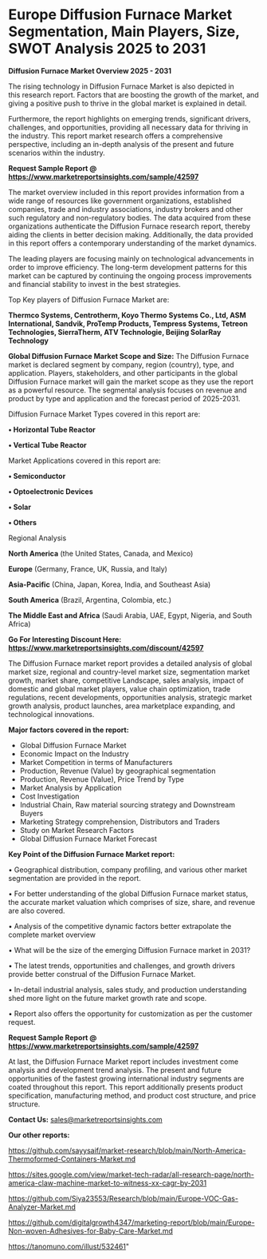 # Europe Diffusion Furnace Market Segmentation, Main Players, Size, SWOT Analysis 2025 to 2031

<Strong> Diffusion Furnace Market Overview 2025 - 2031</strong>

The rising technology in Diffusion Furnace Market is also depicted in this research report. Factors that are boosting the growth of the market, and giving a positive push to thrive in the global market is explained in detail.

Furthermore, the report highlights on emerging trends, significant drivers, challenges, and opportunities, providing all necessary data for thriving in the industry. This report market research offers a comprehensive perspective, including an in-depth analysis of the present and future scenarios within the industry.

<strong>Request Sample Report @ <a href=https://www.marketreportsinsights.com/sample/42597>https://www.marketreportsinsights.com/sample/42597</a></strong>

The market overview included in this report provides information from a wide range of resources like government organizations, established companies, trade and industry associations, industry brokers and other such regulatory and non-regulatory bodies. The data acquired from these organizations authenticate the Diffusion Furnace research report, thereby aiding the clients in better decision making. Additionally, the data provided in this report offers a contemporary understanding of the market dynamics.

The leading players are focusing mainly on technological advancements in order to improve efficiency. The long-term development patterns for this market can be captured by continuing the ongoing process improvements and financial stability to invest in the best strategies.

Top Key players of Diffusion Furnace Market are:

<strong>Thermco Systems, Centrotherm, Koyo Thermo Systems Co., Ltd, ASM International, Sandvik, ProTemp Products, Tempress Systems, Tetreon Technologies, SierraTherm, ATV Technologie, Beijing SolarRay Technology</strong>

<strong><b>Global Diffusion Furnace Market Scope and Size:</b></strong>
The Diffusion Furnace market is declared segment by company, region (country), type, and application. Players, stakeholders, and other participants in the global Diffusion Furnace market will gain the market scope as they use the report as a powerful resource. The segmental analysis focuses on revenue and product by type and application and the forecast period of 2025-2031.

Diffusion Furnace Market Types covered in this report are:

<strong>•  Horizontal Tube Reactor

•  Vertical Tube Reactor</strong>

Market Applications covered in this report are:

<strong>•  Semiconductor

•  Optoelectronic Devices

•  Solar

•  Others</strong> 

Regional Analysis

<strong>North America</strong> (the United States, Canada, and Mexico)

<strong>Europe</strong> (Germany, France, UK, Russia, and Italy)

<strong>Asia-Pacific</strong> (China, Japan, Korea, India, and Southeast Asia)

<strong>South America</strong> (Brazil, Argentina, Colombia, etc.)

<strong>The Middle East and Africa</strong> (Saudi Arabia, UAE, Egypt, Nigeria, and South Africa)

<strong>Go For Interesting Discount Here: <a href=https://www.marketreportsinsights.com/discount/42597>https://www.marketreportsinsights.com/discount/42597</a></strong>

The Diffusion Furnace market report provides a detailed analysis of global market size, regional and country-level market size, segmentation market growth, market share, competitive Landscape, sales analysis, impact of domestic and global market players, value chain optimization, trade regulations, recent developments, opportunities analysis, strategic market growth analysis, product launches, area marketplace expanding, and technological innovations.

<strong><b>Major factors covered in the report:</b></strong>
<ul>
  <li>Global Diffusion Furnace Market </li>
  <li>Economic Impact on the Industry</li>
  <li>Market Competition in terms of Manufacturers</li>
  <li>Production, Revenue (Value) by geographical segmentation</li>
  <li>Production, Revenue (Value), Price Trend by Type</li>
  <li>Market Analysis by Application</li>
  <li>Cost Investigation</li>
  <li>Industrial Chain, Raw material sourcing strategy and Downstream Buyers</li>
  <li>Marketing Strategy comprehension, Distributors and Traders</li>
  <li>Study on Market Research Factors</li>
  <li>Global Diffusion Furnace Market Forecast</li>
</ul>

<strong><b>Key Point of the Diffusion Furnace Market report:</b></strong>

• Geographical distribution, company profiling, and various other market segmentation are provided in the report.

• For better understanding of the global Diffusion Furnace market status, the accurate market valuation which comprises of size, share, and revenue are also covered.

• Analysis of the competitive dynamic factors better extrapolate the complete market overview

• What will be the size of the emerging Diffusion Furnace market in 2031?

• The latest trends, opportunities and challenges, and growth drivers provide better construal of the Diffusion Furnace Market.

• In-detail industrial analysis, sales study, and production understanding shed more light on the future market growth rate and scope.

• Report also offers the opportunity for customization as per the customer request.

<strong>Request Sample Report @ <a href=https://www.marketreportsinsights.com/sample/42597>https://www.marketreportsinsights.com/sample/42597</a></strong>

At last, the Diffusion Furnace Market report includes investment come analysis and development trend analysis. The present and future opportunities of the fastest growing international industry segments are coated throughout this report. This report additionally presents product specification, manufacturing method, and product cost structure, and price structure.

<strong>Contact Us:</strong>
sales@marketreportsinsights.com

<strong>Our other reports:</strong>

<a href=https://github.com/sayysaif/market-research/blob/main/North-America-Thermoformed-Containers-Market.md>https://github.com/sayysaif/market-research/blob/main/North-America-Thermoformed-Containers-Market.md</a>

<a href=https://sites.google.com/view/market-tech-radar/all-research-page/north-america-claw-machine-market-to-witness-xx-cagr-by-2031>https://sites.google.com/view/market-tech-radar/all-research-page/north-america-claw-machine-market-to-witness-xx-cagr-by-2031</a>

<a href=https://github.com/Siya23553/Research/blob/main/Europe-VOC-Gas-Analyzer-Market.md>https://github.com/Siya23553/Research/blob/main/Europe-VOC-Gas-Analyzer-Market.md</a>

<a href=https://github.com/digitalgrowth4347/marketing-report/blob/main/Europe-Non-woven-Adhesives-for-Baby-Care-Market.md>https://github.com/digitalgrowth4347/marketing-report/blob/main/Europe-Non-woven-Adhesives-for-Baby-Care-Market.md</a>

<a href=https://tanomuno.com/illust/532461>https://tanomuno.com/illust/532461</a>"

